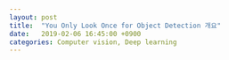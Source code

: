 ```yaml
---
layout: post
title:  "You Only Look Once for Object Detection 개요"
date:   2019-02-06 16:45:00 +0900
categories: Computer vision, Deep learning
---
```


